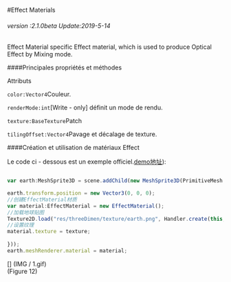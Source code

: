 #Effect Materials

###### *version :2.1.0beta   Update:2019-5-14*

Effect Material specific Effect material, which is used to produce Optical Effect by Mixing mode.

####Principales propriétés et méthodes

Attributs

`color:Vector4`Couleur.

`renderMode:int`[Write - only] définit un mode de rendu.

`texture:BaseTexture`Patch

`tilingOffset:Vector4`Pavage et décalage de texture.

####Création et utilisation de matériaux Effect

Le code ci - dessous est un exemple officiel.[demo地址](https://layaair.ldc.layabox.com/demo2/?language=ch&category=3d&group=Material&name=EffectMaterialDemo)):


```typescript

var earth:MeshSprite3D = scene.addChild(new MeshSprite3D(PrimitiveMesh.createSphere())) as MeshSprite3D;

earth.transform.position = new Vector3(0, 0, 0);
//创建EffectMaterial材质
var material:EffectMaterial = new EffectMaterial();
//加载地球贴图
Texture2D.load("res/threeDimen/texture/earth.png", Handler.create(this, function(texture:Texture2D):void {
//设置纹理
material.texture = texture;
    
}));
earth.meshRenderer.material = material;
```


[] (IMG / 1.gif) <br > (Figure 12)
